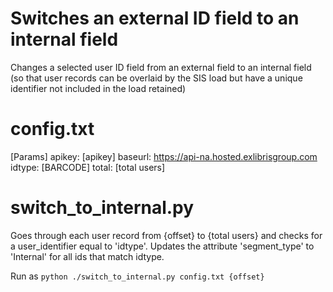 # Switches an external ID field to an internal field
Changes a selected user ID field from an external field to an internal field (so that user records can be overlaid by the SIS load but have a unique identifier not included in the load retained)

# config.txt
[Params]
apikey: [apikey] 
baseurl: https://api-na.hosted.exlibrisgroup.com
idtype: [BARCODE]
total: [total users]

# switch_to_internal.py
Goes through each user record from {offset} to {total users} and checks for a user_identifier equal to 'idtype'.  Updates the attribute 'segment_type' to 'Internal' for all ids that match idtype.  

Run as 
`python ./switch_to_internal.py config.txt {offset}`

